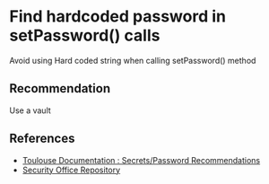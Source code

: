 # Find hardcoded password in setPassword() calls
Avoid using Hard coded string when calling setPassword() method

## Recommendation
Use a vault



## References
* [Toulouse Documentation : Secrets/Password Recommendations](https://fluffy-chainsaw-ey2jnez.pages.github.io/security/managing-secrets)
* [Security Office Repository](https://github.com/ghas-toulouse-demo/security-office)
